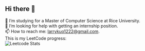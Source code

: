 ## Hi there 👋
🌱 I’m studying for a Master of Computer Science at Rice University.      
🤔 I’m looking for help with getting an internship position.    
📫 How to reach me: larrykuo1222@gmail.com.    
This is my LeetCode progress:    
![Leetcode Stats](https://leetcard.jacoblin.cool/Larry-Kuo)
<!--
**Larry-Kuo/Larry-Kuo** is a ✨ _special_ ✨ repository because its `README.md` (this file) appears on your GitHub profile.

Here are some ideas to get you started:

- 🔭 I’m currently working on ...
- 🌱 I’m currently learning ...
- 👯 I’m looking to collaborate on ...
- 🤔 I’m looking for help with ...
- 💬 Ask me about ...
- 📫 How to reach me: ...
- 😄 Pronouns: ...
- ⚡ Fun fact: ...
-->
